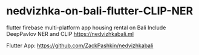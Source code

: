 # nedvizhka-on-bali-flutter-CLIP-NER
flutter firebase multi-platform app housing rental on Bali 
Include DeepPavlov NER and CLIP
https://nedvizhkabali.ml

Flutter App:
https://github.com/ZackPashkin/nedvizhkabali
